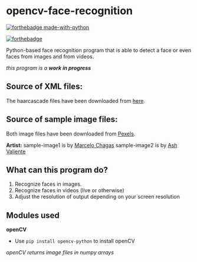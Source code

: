 # opencv-face-recognition
[![forthebadge made-with-python](http://ForTheBadge.com/images/badges/made-with-python.svg)](https://www.python.org/)

[![forthebadge](https://forthebadge.com/images/badges/built-with-love.svg)](https://forthebadge.com)

Python-based face recognition program that is able to detect a face or even faces from images and from videos.

*this program is a **work in progress***

## Source of XML files:

The haarcascade files have been downloaded from [here](https://github.com/opencv/opencv/tree/master/data/haarcascades).

## Source of sample image files:

Both image files have been downloaded from [Pexels](https://www.pexels.com/).

**Artist:**
sample-image1 is by [Marcelo Chagas](https://www.pexels.com/@marcelo-chagas-861665)
sample-image2 is by [Ash Valiente](https://www.pexels.com/@ash-valiente-1680519)

## What can this program do?

 1. Recognize faces in images.
 2. Recognize faces in videos (live or otherwise)
 3. Adjust the resolution of output depending on your screen resolution
 
## Modules used
 
**openCV**
 - Use `pip install opencv-python` to install openCV

*openCV returns image files in numpy arrays* 
